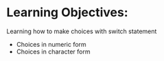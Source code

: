 Learning Objectives:
=======================

Learning how to make choices with switch statement
 - Choices in numeric form
 - Choices in character form

